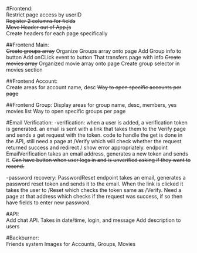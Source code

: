 #Frontend:   
Restrict page access by userID   
~~Register 2 columns for fields~~   
~~Move Header out of App.js~~   
Create headers for each page specifically   

##Frontend Main:   
~~Create groups array~~
Organize Groups array onto page
Add Group info to button
Add onCLick event to button That transfers page with info
~~Create movies array~~
Organized movie array onto page
Create group selector in movies section

##Frontend Account:   
Create areas for account name, desc
~~Way to open specific accounts per page~~

##Frontend Group:
Display areas for group name, desc, members, yes movies list
Way to open specific groups per page

#Email Verification:
-verification: when a user is added, a verification token is generated. an email is sent with a link that takes them to the Verify page and sends a get request with the token. code to handle the get is done in the API, still need a page at /Verify which will check whether the request returned success and redirect / show error appropriately. endpoint EmailVerification takes an email address, generates a new token and sends it. ~~Can have button when user logs in and is unverified asking if they want to resend.~~

-password recovery: PasswordReset endpoint takes an email, generates a password reset token and sends it to the email. When the link is clicked it takes the user to /Reset which checks the token same as /Verify. Need a page at that address which checks if the request was success, if so then have fields to enter new password. 

#API:   
Add chat API. Takes in date/time, login, and message
Add description to users

#Backburner:   
Friends system
Images for Accounts, Groups, Movies
